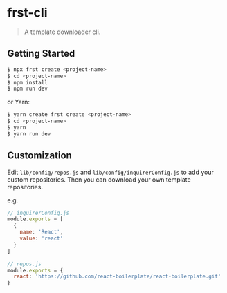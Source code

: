# frst-cli

> A template downloader cli.

## Getting Started

```bash
$ npx frst create <project-name>
$ cd <project-name>
$ npm install
$ npm run dev
```

or Yarn:

```bash
$ yarn create frst create <project-name>
$ cd <project-name>
$ yarn
$ yarn run dev
```

## Customization

Edit `lib/config/repos.js` and `lib/config/inquirerConfig.js` to add your custom repositories. Then you can download your own template repositories.

e.g.

```js
// inquirerConfig.js
module.exports = [
  {
    name: 'React',
    value: 'react'
  }
]

// repos.js
module.exports = {
  react: 'https://github.com/react-boilerplate/react-boilerplate.git'
}
```